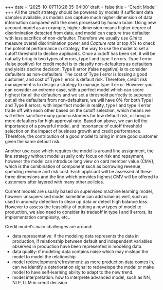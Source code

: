 +++
date = '2025-10-07T13:26:35-04:00'
draft = false
title = 'Credit Model'
+++
All the credit strategy should be powered by models if sufficient data samples available, as models can capture much higher dimension of data information compared with the ones processed by human brain. Using new account model as an example, higher dimension means higher degree of discrimination detected from data, and model can capture true defaulter with less sacrifice of non-defaulter. Therefore we usually use *Gini* to measure overall discrimination power and *Capture rate at top X%* to check the potential performance in strategy, the way to use the model to set a cutoff threshold to decline applicants. Once a cutoff has been set, it will be natually bring in two types of errors, type I and type II errors. Type I error (false positive) for credit model is to classify non-defaulters as defaulters and yields decline decision. Type II error (false negative) is to consider defaulters as non-defaulters. The cost of Type I error is lossing a good customer, and cost of Type II error is default risk. Therefore, credit risk management is to design a strategy to manage type II error. However you can consider an extreme case, with a perfect model which can score highest for all the defaulters and we set a threshold perfectly to seperate out all the defaulters from non-defaulters, we will have 0% for both Type I and Type II errors; with imperfect model in reality, type I and type II error trade off with each other based on the cutoff selection, which means we will either sacrifice many good customers for low default risk, or bring in more defaulters for high approval rate. Based on above, we can tell the importance of a powerful model, and importance of cutoff threshold selection on the impact of business growth and credit performance. Therefore, the contribution of a good model to bring in more good customer given the same default risk. 

Another use case which requires the model is around line assignment, the line strategy without model usually only focus on risk and repayment, however the model can introduce long view on card member value (CMV), which is the combination of component such as borrowing revenue, spending revenue and risk cost. Each applicant will be assessed at these three dimensions and the line which provides highest CMV will be offered to customers after layered with many other policies. 

Current models are usually based on supervised machine learning model, however unsupervised model sometime can add value as well, such as used in anomaly detection to clean up data or detect high balance loss. However to assess the feasibility of putting a new types of model to production, we also need to consider its tradeoff in type I and II errors, its implementation complexity, etc..  

Credit model's main challenges are around:
- data representative: if the modeling data represents the data in production, if relationship between default and independent variables observed in production have been represented in modeling data.
- data quality: if modeling data contains noise which may mislead the model to model the relationship.
- model redevelopment/refreshment: as more production data comes in, can we identify a deterioration signal to redevelope the model or make model to have self-learning ability to adapt to the new trend.
- model interpretation: how to interprete advanced model, such as NN, NLP, LLM in credit decision 

